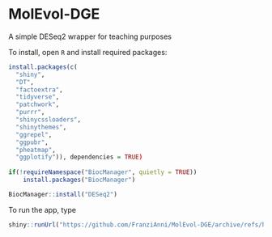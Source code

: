 # MolEvol-DGE
A simple DESeq2 wrapper for teaching purposes

To install, open `R` and install required packages:

```R
install.packages(c(
  "shiny",
  "DT",
  "factoextra",
  "tidyverse",
  "patchwork",
  "purrr",
  "shinycssloaders",
  "shinythemes",
  "ggrepel",
  "ggpubr",
  "pheatmap",
  "ggplotify")), dependencies = TRUE)
  
if(!requireNamespace("BiocManager", quietly = TRUE))
    install.packages("BiocManager")

BiocManager::install("DESeq2")
```

To run the app, type 

```R
shiny::runUrl("https://github.com/FranziAnni/MolEvol-DGE/archive/refs/heads/main.zip")
```

